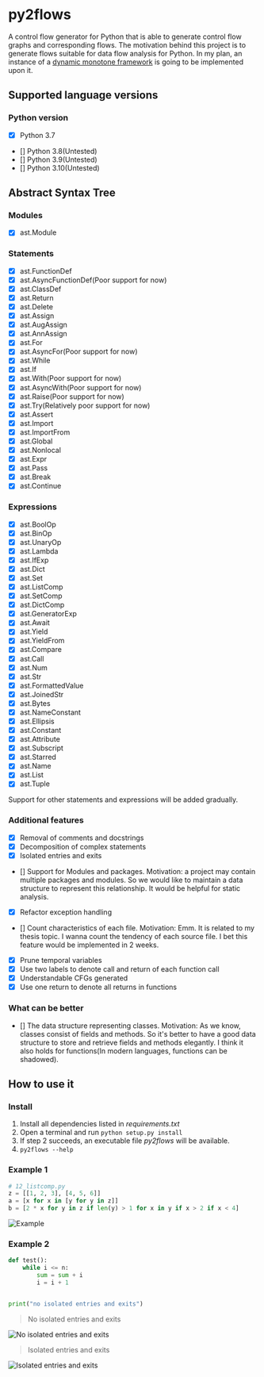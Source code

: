 # py2flows

A control flow generator for Python that is able to generate control flow graphs and corresponding flows. The motivation
behind this project is to generate flows suitable for data flow analysis for Python. In my plan, an instance of
a [dynamic monotone framework](https://github.com/LayneInNL/dmf) is going to be implemented upon it.

## Supported language versions

### Python version

- [x] Python 3.7
- [] Python 3.8(Untested)
- [] Python 3.9(Untested)
- [] Python 3.10(Untested)

## Abstract Syntax Tree

### Modules

- [x] ast.Module

### Statements

- [x] ast.FunctionDef
- [x] ast.AsyncFunctionDef(Poor support for now)
- [x] ast.ClassDef
- [x] ast.Return
- [x] ast.Delete
- [x] ast.Assign
- [x] ast.AugAssign
- [x] ast.AnnAssign
- [x] ast.For
- [x] ast.AsyncFor(Poor support for now)
- [x] ast.While
- [x] ast.If
- [x] ast.With(Poor support for now)
- [x] ast.AsyncWith(Poor support for now)
- [x] ast.Raise(Poor support for now)
- [x] ast.Try(Relatively poor support for now)
- [x] ast.Assert
- [x] ast.Import
- [x] ast.ImportFrom
- [x] ast.Global
- [x] ast.Nonlocal
- [x] ast.Expr
- [x] ast.Pass
- [x] ast.Break
- [x] ast.Continue

### Expressions

- [x] ast.BoolOp
- [x] ast.BinOp
- [x] ast.UnaryOp
- [x] ast.Lambda
- [x] ast.IfExp
- [x] ast.Dict
- [x] ast.Set
- [x] ast.ListComp
- [x] ast.SetComp
- [x] ast.DictComp
- [x] ast.GeneratorExp
- [x] ast.Await
- [x] ast.Yield
- [x] ast.YieldFrom
- [x] ast.Compare
- [x] ast.Call
- [x] ast.Num
- [x] ast.Str
- [x] ast.FormattedValue
- [x] ast.JoinedStr
- [x] ast.Bytes
- [x] ast.NameConstant
- [x] ast.Ellipsis
- [x] ast.Constant
- [x] ast.Attribute
- [x] ast.Subscript
- [x] ast.Starred
- [x] ast.Name
- [x] ast.List
- [x] ast.Tuple

Support for other statements and expressions will be added gradually.

### Additional features

- [x] Removal of comments and docstrings
- [x] Decomposition of complex statements
- [x] Isolated entries and exits
- [] Support for Modules and packages. Motivation: a project may contain multiple packages and modules. So we would like
  to maintain a data structure to represent this relationship. It would be helpful for static analysis.
- [x] Refactor exception handling
- [] Count characteristics of each file. Motivation: Emm. It is related to my thesis topic. I wanna count the tendency
  of each source file. I bet this feature would be implemented in 2 weeks.
- [x] Prune temporal variables
- [x] Use two labels to denote call and return of each function call
- [x] Understandable CFGs generated
- [x] Use one return to denote all returns in functions

### What can be better

- [] The data structure representing classes. Motivation: As we know, classes consist of fields and methods. So it's
  better to have a good data structure to store and retrieve fields and methods elegantly. I think it also holds for
  functions(In modern languages, functions can be shadowed).

## How to use it

### Install

1. Install all dependencies listed in *requirements.txt*
2. Open a terminal and run `python setup.py install`
3. If step 2 succeeds, an executable file *py2flows* will be available.
4. `py2flows --help`

### Example 1

```python
# 12_listcomp.py
z = [[1, 2, 3], [4, 5, 6]]
a = [x for x in [y for y in z]]
b = [2 * x for y in z if len(y) > 1 for x in y if x > 2 if x < 4]
```

![Example](images/12_listcomp.svg)

### Example 2

```python
def test():
    while i <= n:
        sum = sum + i
        i = i + 1


print("no isolated entries and exits")
```

> No isolated entries and exits

![No isolated entries and exits](images/noiso.svg)

> Isolated entries and exits

![Isolated entries and exits](images/iso.svg)
